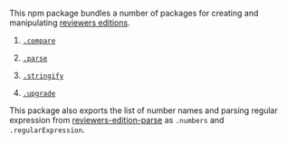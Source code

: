 This npm package bundles a number of packages for creating and
manipulating [reviewers editions][parse].

[reved]: https://npmjs.com/packages/reviewers-edition-parse

1. [`.compare`](https://www.npmjs.com/packages/reviewers-edition-compare)

2. [`.parse`][parse]

3. [`.stringify`](https://www.npmjs.com/packages/reviewers-edition-stringify)

4. [`.upgrade`](https://www.npmjs.com/packages/reviewers-edition-upgrade)

This package also exports the list of number names and parsing regular
expression from [reviewers-edition-parse][parse] as `.numbers` and
`.regularExpression`.

[parse]: https://www.npmjs.com/packages/reviewers-edition-parse
